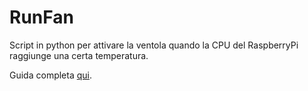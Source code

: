 # RunFan
 Script in python per attivare la ventola quando la CPU del RaspberryPi raggiunge una certa temperatura. 

Guida completa [qui](https://www.enricobez.it/raspberry-pi-come-controllare-una-ventola-per-raffreddare-la-cpu/).
